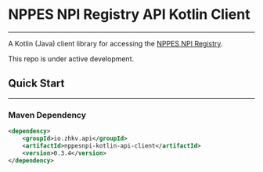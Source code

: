 # NPPES NPI Registry API Kotlin Client
--------------------------------------

A Kotlin (Java) client library for accessing the [NPPES NPI Registry](https://npiregistry.cms.hhs.gov/).

This repo is under active development.

## Quick Start
--------------

### Maven Dependency
```xml
<dependency>
    <groupId>io.zhkv.api</groupId>
    <artifactId>nppesnpi-kotlin-api-client</artifactId>
    <version>0.3.4</version>
</dependency>
```
